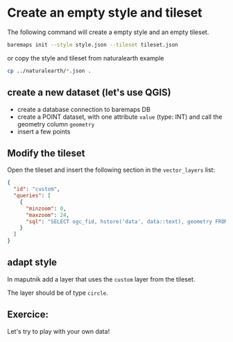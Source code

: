 # Create an empty style and tileset

The following command will create a empty style and an empty tileset.

```bash
baremaps init --style style.json --tileset tileset.json
```

or copy the style and tileset from naturalearth example

```bash
cp ../naturalearth/*.json .
```

## create a new dataset (let's use QGIS)

- create a database connection to baremaps DB
- create a POINT dataset, with one attribute `value` (type: INT) and call the geometry column `geometry`
- insert a few points

## Modify the tileset

Open the tileset and insert the following section in the `vector_layers` list:

```json
{
  "id": "custom",
  "queries": [
    {
      "minzoom": 0,
      "maxzoom": 24,
      "sql": "SELECT ogc_fid, hstore('data', data::text), geometry FROM custom"
    }
  ]
}
```

## adapt style

In maputnik add a layer that uses the `custom` layer from the tileset.

The layer should be of type `circle`.

## Exercice:

Let's try to play with your own data!
